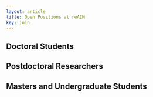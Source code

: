 ```yaml
---
layout: article
title: Open Positions at reAIM
key: join
---
```


## Doctoral Students

## Postdoctoral Researchers

## Masters and Undergraduate Students
